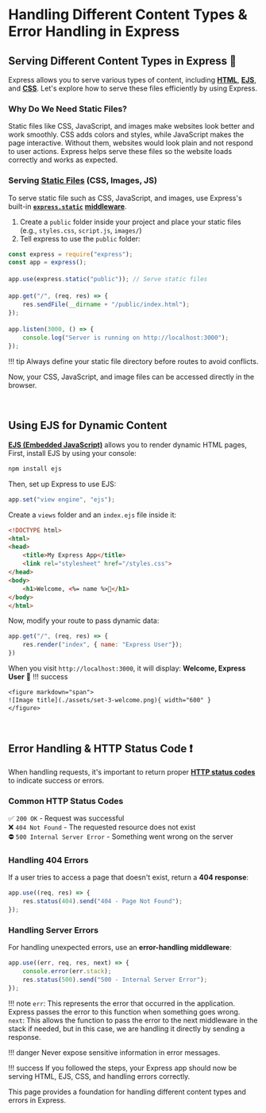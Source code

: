 # Handling Different Content Types & Error Handling in Express

## Serving Different Content Types in Express :art:
Express allows you to serve various types of content, including **[HTML](https://developer.mozilla.org/en-US/docs/Web/HTML)**, **[EJS](https://ejs.co/)**, and **[CSS](https://developer.mozilla.org/en-US/docs/Web/CSS)**. Let's explore how to serve these files efficiently by using Express.

### Why Do We Need Static Files?
Static files like CSS, JavaScript, and images make websites look better and work smoothly. CSS adds colors and styles, while JavaScript makes the page interactive. Without them, websites would look plain and not respond to user actions. Express helps serve these files so the website loads correctly and works as expected.

### Serving [Static Files](Glossary.md) (CSS, Images, JS) 
To serve static file such as CSS, JavaScript, and images, use Express's built-in **[`express.static`](https://expressjs.com/en/starter/static-files.html)** **[middleware](https://expressjs.com/en/guide/using-middleware.html)**.

1. Create a `public` folder inside your project and place your static files (e.g., `styles.css`, `script.js`, `images/`)
2. Tell express to use the `public` folder:
```js
const express = require("express");
const app = express();

app.use(express.static("public")); // Serve static files

app.get("/", (req, res) => {
    res.sendFile(__dirname + "/public/index.html");
});

app.listen(3000, () => {
    console.log("Server is running on http://localhost:3000");
});
```

!!! tip 
    Always define your static file directory before routes to avoid conflicts.

Now, your CSS, JavaScript, and image files can be accessed directly in the browser.


<br>

## Using EJS for Dynamic Content
**[EJS (Embedded JavaScript)](https://ejs.co/)** allows you to render dynamic HTML pages, First, install EJS by using your console:
```sh 
npm install ejs
```
Then, set up Express to use EJS:
```js
app.set("view engine", "ejs");
```
Create a `views` folder and an `index.ejs` file inside it:
```html
<!DOCTYPE html>
<html>
<head>
    <title>My Express App</title>
    <link rel="stylesheet" href="/styles.css">
</head>
<body>
    <h1>Welcome, <%= name %>🎉</h1>
</body>
</html>
```
Now, modify your route to pass dynamic data:
```js
app.get("/", (req, res) => {
    res.render("index", { name: "Express User"});
})
```
When you visit `http://localhost:3000`, it will display: **Welcome, Express User**   :tada:
!!! success

    <figure markdown="span">
    ![Image title](./assets/set-3-welcome.png){ width="600" }
    </figure>

<br>

## Error Handling & HTTP Status Code :exclamation:
When handling requests, it's important to return proper **[HTTP status codes](https://developer.mozilla.org/en-US/docs/Web/HTTP/Status)** to indicate success or errors.

### Common HTTP Status Codes
:white_check_mark: `200 OK` - Request was successful <br>
:x: `404 Not Found` - The requested resource does not exist <br>
:no_entry: `500 Internal Server Error` - Something went wrong on the server

### Handling 404 Errors
If a user tries to access a page that doesn't exist, return a **404 response**:
```js
app.use((req, res) => {
    res.status(404).send("404 - Page Not Found");
});
```

### Handling Server Errors
For handling unexpected errors, use an **error-handling middleware**:
```js
app.use((err, req, res, next) => {
    console.error(err.stack);
    res.status(500).send("500 - Internal Server Error");
});
```
!!! note 
    `err`: This represents the error that occurred in the application. Express passes the error to this function when something goes wrong. <br>
    `next`: This allows the function to pass the error to the next middleware in the stack if needed, but in this case, we are handling it directly by sending a response.

!!! danger
    Never expose sensitive information in error messages.

!!! success 
    If you followed the steps, your Express app should now be serving HTML, EJS, CSS, and handling errors correctly.

This page provides a foundation for handling different content types and errors in Express.